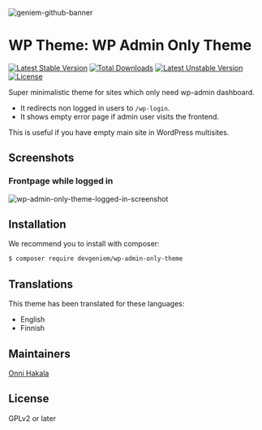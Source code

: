 ![geniem-github-banner](https://cloud.githubusercontent.com/assets/5691777/14319886/9ae46166-fc1b-11e5-9630-d60aa3dc4f9e.png)
# WP Theme: WP Admin Only Theme
[![Latest Stable Version](https://poser.pugx.org/devgeniem/wp-admin-only-theme/v/stable)](https://packagist.org/packages/devgeniem/wp-admin-only-theme) [![Total Downloads](https://poser.pugx.org/devgeniem/wp-admin-only-theme/downloads)](https://packagist.org/packages/devgeniem/wp-admin-only-theme) [![Latest Unstable Version](https://poser.pugx.org/devgeniem/wp-admin-only-theme/v/unstable)](https://packagist.org/packages/devgeniem/wp-admin-only-theme) [![License](https://poser.pugx.org/devgeniem/wp-admin-only-theme/license)](https://packagist.org/packages/devgeniem/wp-admin-only-theme)

Super minimalistic theme for sites which only need wp-admin dashboard.

* It redirects non logged in users to `/wp-login`.
* It shows empty error page if admin user visits the frontend.

This is useful if you have empty main site in WordPress multisites.

## Screenshots
### Frontpage while logged in
![wp-admin-only-theme-logged-in-screenshot](https://cloud.githubusercontent.com/assets/5691777/19774719/b2d19752-9c76-11e6-849f-a0bd4905ab69.png)

## Installation
We recommend you to install with composer:

```bash
$ composer require devgeniem/wp-admin-only-theme
```

## Translations
This theme has been translated for these languages:
* English
* Finnish

## Maintainers
[Onni Hakala](https://github.com/onnimonni)

## License
GPLv2 or later

